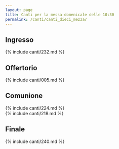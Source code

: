 ```yaml
---
layout: page
title: Canti per la messa domenicale delle 10:30
permalink: /canti/canti_dieci_mezza/
---
```


## Ingresso
{% include canti/232.md %}     

## Offertorio
{% include canti/005.md %}   

## Comunione   
{% include canti/224.md %}   
{% include canti/218.md %}      

## Finale
{% include canti/240.md %}
